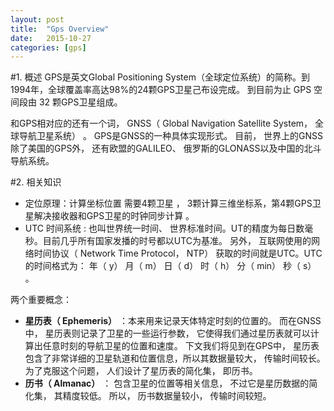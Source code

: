 ```yaml
---
layout: post
title:  "Gps Overview"
date:   2015-10-27
categories: [gps]
---
```

#1. 概述
GPS是英文Global Positioning System（全球定位系统）的简称。到1994年，全球覆盖率高达98%的24颗GPS卫星己布设完成。 到目前为止 GPS 空间段由 32 颗GPS卫星组成。

和GPS相对应的还有一个词， GNSS（ Global Navigation Satellite System， 全球导航卫星系统） 。 GPS是GNSS的一种具体实现形式。 目前， 世界上的GNSS除了美国的GPS外， 还有欧盟的GALILEO、 俄罗斯的GLONASS以及中国的北斗导航系统。 

#2. 相关知识 
* 定位原理：计算坐标位置 需要4颗卫星 ， 3颗计算三维坐标系，第4颗GPS卫星解决接收器和GPS卫星的时钟同步计算 。
* UTC 时间系统 : 也叫世界统一时间、 世界标准时间。UT的精度为每日数毫秒。目前几乎所有国家发播的时号都以UTC为基准。 另外， 互联网使用的网络时间协议（ Network Time Protocol， NTP） 获取的时间就是UTC。UTC的时间格式为： 年（ y） 月（ m） 日（ d） 时（ h） 分（ min） 秒（ s） 。

两个重要概念：

* **星历表（ Ephemeris）** ：本来用来记录天体特定时刻的位置的。 而在GNSS中， 星历表则记录了卫星的一些运行参数， 它使得我们通过星历表就可以计算出任意时刻的导航卫星的位置和速度。 下文我们将见到在GPS中， 星历表包含了非常详细的卫星轨道和位置信息，所以其数据量较大， 传输时间较长。 为了克服这个问题， 人们设计了星历表的简化集， 即历书。 
* **历书（ Almanac）** ： 包含卫星的位置等相关信息， 不过它是星历数据的简化集， 其精度较低。 所以， 历书数据量较小， 传输时间较短。 